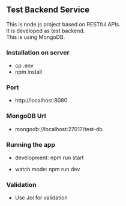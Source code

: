 ## Test Backend Service

This is node.js project based on RESTful APIs.\
It is developed as test backend.\
This is using MongoDB.

### Installation on server
- cp .env
- npm install

### Port
- http://localhost:8080

### MongoDB Url
- mongodb://localhost:27017/test-db

### Running the app
- development: npm run start

- watch mode: npm run dev

### Validation
- Use Joi for validation